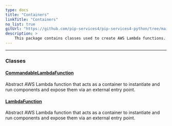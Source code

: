 ```yaml
---
type: docs
title: "Containers"
linkTitle: "Containers"
no_list: true
gitUrl: "https://github.com/pip-services4/pip-services4-python/tree/main/pip-services4-aws-python"
description: >
    This package contains classes used to create AWS Lambda functions.
---
```

---

<div class="module-body"> 

### Classes

#### [CommandableLambdaFunction](commandable_lambda_function)
Abstract AWS Lambda function that acts as a container to instantiate and run components and expose them via an external entry point.

#### [LambdaFunction](lambda_function)
Abstract AWS Lambda function that acts as a container to instantiate and run components and expose them via an external entry point.

</div>

